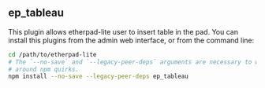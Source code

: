 ## ep_tableau

This plugin allows etherpad-lite user to insert table in the pad.
You can install this plugins from the admin web interface, or from the 
command line:
 
```sh
cd /path/to/etherpad-lite
# The `--no-save` and `--legacy-peer-deps` arguments are necessary to work
# around npm quirks.
npm install --no-save --legacy-peer-deps ep_tableau
```
